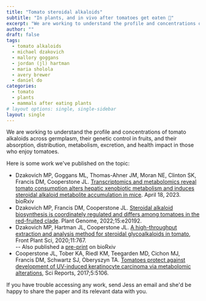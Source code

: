 ```yaml
---
title: "Tomato steroidal alkaloids"
subtitle: "In plants, and in vivo after tomatoes get eaten 🍅"
excerpt: "We are working to understand the profile and concentrations of tomato alkaloids across germplasm, their genetic control in fruits, and their absorption/distribution/metabolism/excretion/health impact in those who enjoy tomatoes."
author: ""
draft: false
tags:
  - tomato alkaloids
  - michael dzakovich
  - mallory goggans
  - jordan (jl) hartman
  - maria sholola
  - avery brewer
  - daniel do
categories:
  - tomato
  - plants
  - mammals after eating plants
# layout options: single, single-sidebar
layout: single
---
```


We are working to understand the profile and concentrations of tomato alkaloids across germplasm, their genetic control in fruits, and their absorption, distribution, metabolism, excretion, and health impact in those who enjoy tomatoes.

Here is some work we've published on the topic:

- Dzakovich MP, Goggans ML, Thomas-Ahner JM, Moran NE, Clinton SK, Francis DM, Cooperstone JL. [Transcriptomics and metabolomics reveal tomato consumption alters hepatic xenobiotic metabolism and induces steroidal alkaloid metabolite accumulation in mice](https://www.biorxiv.org/content/10.1101/2023.04.18.536606v1). April 18, 2023. bioRxiv
- Dzakovich MP, Francis DM, Cooperstone JL. [Steroidal alkaloid biosynthesis is coordinately regulated and differs among tomatoes in the red-fruited clade](https://doi.org/10.1002/tpg2.20192).  Plant Genome, 2022;15:e20192.
- Dzakovich MP, Hartman JL, Cooperstone JL. [A high-throughput extraction and analysis method for steroidal glycoalkaloids in tomato](https://doi.org/10.3389/fpls.2020.00767),  Front Plant Sci, 2020;11:767.  
-- Also published a [pre-print](https://doi.org/10.1101/2019.12.23.878223) on bioRxiv
- Cooperstone JL, Tober KA, Riedl KM, Teegarden MD, Cichon MJ, Francis DM, Schwartz SJ, Oberyszyn TA. [Tomatoes protect against development of UV-induced keratinocyte carcinoma via metabolomic alterations](https://doi.org/10.1038/s41598-017-05568-7),  Sci Reports, 2017;5:5106.  

If you have trouble accessing any work, send Jess an email and she'd be happy to share the paper and its relevant data with you.

